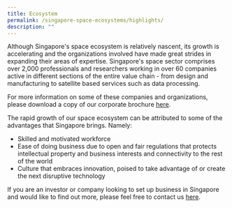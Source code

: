 ```yaml
---
title: Ecosystem
permalink: /singapore-space-ecosystems/highlights/
description: ""
---
```

Although Singapore's space ecosystem is relatively nascent, its growth is accelerating and the organizations involved have made great strides in expanding their areas of expertise. Singapore's space sector comprises over 2,000 professionals and researchers working in over 60 companies active in different sections of the entire value chain -  from design and manufacturing to satellite based services such as data processing.

For more information on some of these companies and organizations, please download a copy of our corporate brochure [here](/about-us/brochure/).

The rapid growth of our space ecosystem can be attributed to some of the advantages that Singapore brings. Namely:

- Skilled and motivated workforce
- Ease of doing business due to open and fair regulations that protects intellectual property and business interests and connectivity to the rest of the world
- Culture that embraces innovation, poised to take advantage of or create the next disruptive technology

If you are an investor or company looking to set up business in Singapore and would like to find out more, please feel free to contact us [here](/contact-us/).